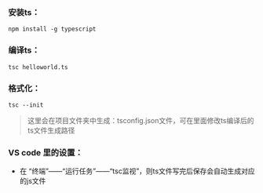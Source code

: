### 安装ts：
`npm install -g typescript`
### 编译ts：
`tsc helloworld.ts`
### 格式化：
`tsc --init`
> 这里会在项目文件夹中生成：tsconfig.json文件，可在里面修改ts编译后的ts文件生成路径

### VS code 里的设置：
+   在 “终端”——“运行任务”——“tsc监视”，则ts文件写完后保存会自动生成对应的js文件
